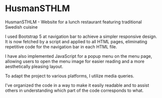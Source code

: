 # HusmanSTHLM
HusmanSTHLM - Website for a lunch restaurant featuring traditional Swedish cuisine

I used Bootstrap 5 at navigation bar to achieve a simpler responsive design. It is now fetched by a script and applied to all HTML pages, eliminating repetitive code for the navigation bar in each HTML file.

I have also implemented JavaScript for a popup menu on the menu page, allowing users to open the menu image for easier reading and a more aesthetically pleasing layout.

To adapt the project to various platforms, I utilize media queries.

I've organized the code in a way to make it easily readable and to assist others in understanding which part of the code corresponds to what.



